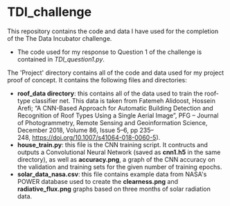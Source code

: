 # TDI_challenge

This repository contains the code and data I have used for the completion of the The Data Incubator challenge. 

* The code used for my response to Question 1 of the challenge is contained in *TDI_question1.py*.

The 'Project' directory contains all of the code and data used for my project proof of concept. It contains the following files and directories:  

* **roof_data directory**: this contains all of the data used to train the roof-type classifier net. This data is taken from Fatemeh Alidoost, Hossein Arefi; “A CNN-Based Approach for Automatic Building Detection and Recognition of Roof Types Using a Single Aerial Image”, PFG – Journal of Photogrammetry, Remote Sensing and Geoinformation Science, December 2018, Volume 86, Issue 5–6, pp 235–248, https://doi.org/10.1007/s41064-018-0060-5).
* **house_train.py**: this file is the CNN training script. It contructs and outputs a Convolutional Neural Network (saved as **cnn1.h5** in the same directory), as well as **accuracy.png**, a graph of the CNN accuracy on the validation and training sets for the given number of training epochs. 
* **solar_data_nasa.csv**: this file contains example data from NASA's POWER database used to create the **clearness.png** and **radiative_flux.png** graphs based on three months of solar radiation data. 
